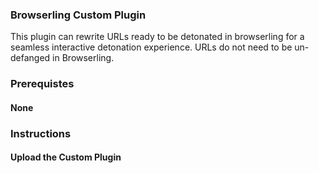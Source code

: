 ### Browserling Custom Plugin

This plugin can rewrite URLs ready to be detonated in browserling for a seamless interactive detonation experience. URLs do not need to be un-defanged in Browserling.

### Prerequistes
#### None

### Instructions
#### Upload the Custom Plugin


